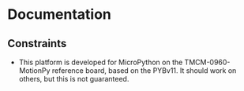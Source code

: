 # Documentation

## Constraints

- This platform is developed for MicroPython on the TMCM-0960-MotionPy reference board,
based on the PYBv11. It should work on others, but this is not guaranteed.
